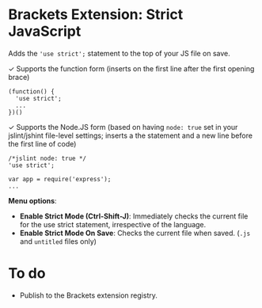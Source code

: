 Brackets Extension: Strict JavaScript
======================

Adds the `'use strict';` statement to the top of your JS file on save. 

&#10003; Supports the function form (inserts on the first line after the first opening brace)
```
(function() {
  'use strict';
  ...
})()
```

&#10003; Supports the Node.JS form (based on having `node: true` set in your jslint/jshint file-level settings; inserts a the statement and a new line before the first line of code)
```
/*jslint node: true */
'use strict';

var app = require('express');
...
```

**Menu options**:
- **Enable Strict Mode (Ctrl-Shift-J)**: Immediately checks the current file for the use strict statement, irrespective of the language.
- **Enable Strict Mode On Save**: Checks the current file when saved.  (`.js` and `untitled` files only)

# To do
- Publish to the Brackets extension registry.
